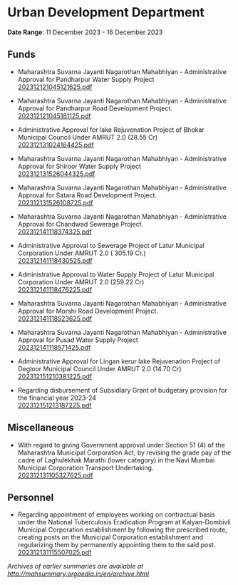 # Urban Development Department

**Date Range**: 11 December 2023 - 16 December 2023


## Funds
- Maharashtra Suvarna Jayanti Nagarothan Mahabhiyan - Administrative Approval for Pandharpur Water Supply Project\
  [202312121045121625.pdf](https://gr.maharashtra.gov.in/Site/Upload/Government%20Resolutions/English/202312121045121625.pdf)

- Maharashtra Suvarna Jayanti Nagarothan Mahabhiyan - Administrative Approval for Pandharpur Road Development Project.\
  [202312121045181125.pdf](https://gr.maharashtra.gov.in/Site/Upload/Government%20Resolutions/English/202312121045181125.pdf)

- Administrative Approval for lake Rejuvenation Project of Bhokar Municipal Council Under AMRUT 2.0 (28.55 Cr)\
  [202312131024164425.pdf](https://gr.maharashtra.gov.in/Site/Upload/Government%20Resolutions/English/202312131024164425.pdf)

- Maharashtra Suvarna Jayanti Nagarothan Mahabhiyan - Administrative Approval for Shiroor Water Supply Project\
  [202312131526044325.pdf](https://gr.maharashtra.gov.in/Site/Upload/Government%20Resolutions/English/202312131526044325.pdf)

- Maharashtra Suvarna Jayanti Nagarothan Mahabhiyan - Administrative Approval for Satara Road Development Project.\
  [202312131526108725.pdf](https://gr.maharashtra.gov.in/Site/Upload/Government%20Resolutions/English/202312131526108725.pdf)

- Maharashtra Suvarna Jayanti Nagarothan Mahabhiyan - Administrative Approval for Chandwad Sewerage Project.\
  [202312141118374325.pdf](https://gr.maharashtra.gov.in/Site/Upload/Government%20Resolutions/English/202312141118374325.pdf)

- Administrative Approval to Sewerage Project of Latur Municipal Corporation Under AMRUT 2.0 ( 305.19 Cr.)\
  [202312141118430525.pdf](https://gr.maharashtra.gov.in/Site/Upload/Government%20Resolutions/English/202312141118430525.pdf)

- Administrative Approval to Water Supply Project of Latur Municipal Corporation Under AMRUT 2.0 (259.22 Cr)\
  [202312141118476225.pdf](https://gr.maharashtra.gov.in/Site/Upload/Government%20Resolutions/English/202312141118476225.pdf)

- Maharashtra Suvarna Jayanti Nagarothan Mahabhiyan - Administrative Approval for Morshi Road Development Project.\
  [202312141118523625.pdf](https://gr.maharashtra.gov.in/Site/Upload/Government%20Resolutions/English/202312141118523625.pdf)

- Maharashtra Suvarna Jayanti Nagarothan Mahabhiyan - Administrative Approval for Pusad Water Supply Project\
  [202312141118571425.pdf](https://gr.maharashtra.gov.in/Site/Upload/Government%20Resolutions/English/202312141118571425.pdf)

- Administrative Approval for Lingan kerur lake Rejuvenation Project of Degloor Municipal Council Under AMRUT 2.0 (14.70 Cr)\
  [202312151210381225.pdf](https://gr.maharashtra.gov.in/Site/Upload/Government%20Resolutions/English/202312151210381225.pdf)

- Regarding disbursement of Subsidiary Grant of budgetary provision for the financial year 2023-24\
  [202312151213187225.pdf](https://gr.maharashtra.gov.in/Site/Upload/Government%20Resolutions/English/202312151213187225.pdf)

## Miscellaneous
- With regard to giving Government approval under Section 51 (4) of the Maharashtra Municipal Corporation Act, by revising the grade pay of the cadre of Laghulekhak Marathi (lower category) in the Navi Mumbai Municipal Corporation Transport Undertaking.\
  [202312131105327625.pdf](https://gr.maharashtra.gov.in/Site/Upload/Government%20Resolutions/English/202312131105327625.pdf)

## Personnel
- Regarding appointment of employees working on contractual basis under the National Tuberculosis Eradication Program at Kalyan-Dombivli Municipal Corporation establishment by following the prescribed route, creating posts on the Municipal Corporation establishment and regularizing them by permanently appointing them to the said post.\
  [202312131115507025.pdf](https://gr.maharashtra.gov.in/Site/Upload/Government%20Resolutions/English/202312131115507025.pdf)


*Archives of earlier summaries are available at http://mahsummary.orgpedia.in/en/archive.html*